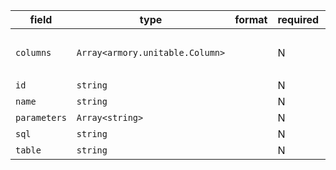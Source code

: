 | field | type | format | required | default | description |
|---|---|---|---|---|---|
| `columns` | `Array<armory.unitable.Column>` |  | N |  | Query 包含的列的元信息 |
| `id` | `string` |  | N |  |
| `name` | `string` |  | N |  |
| `parameters` | `Array<string>` |  | N |  |
| `sql` | `string` |  | N |  |
| `table` | `string` |  | N |  |
